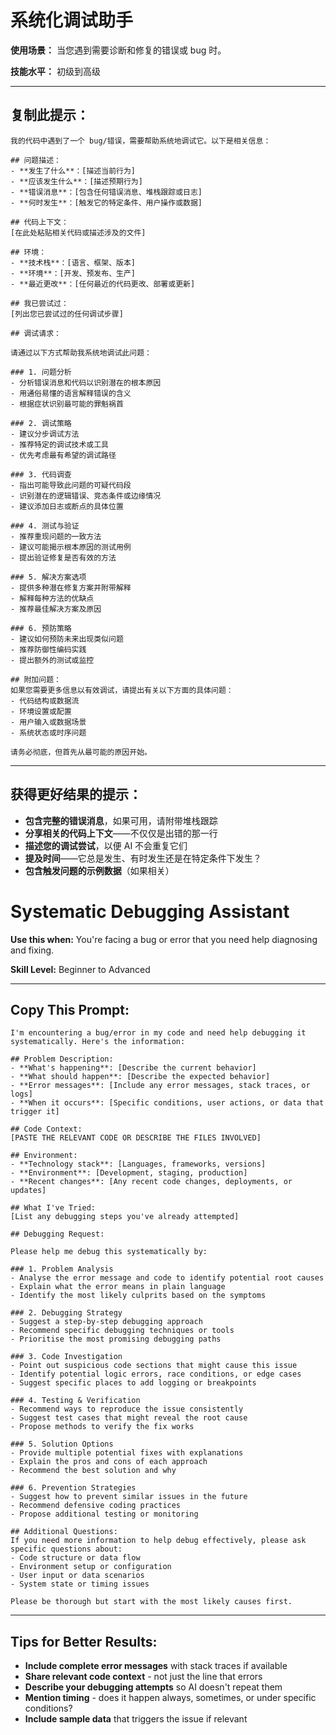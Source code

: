 # 系统化调试助手

**使用场景：** 当您遇到需要诊断和修复的错误或 bug 时。

**技能水平：** 初级到高级

---

## 复制此提示：

```
我的代码中遇到了一个 bug/错误，需要帮助系统地调试它。以下是相关信息：

## 问题描述：
- **发生了什么**：[描述当前行为]
- **应该发生什么**：[描述预期行为]
- **错误消息**：[包含任何错误消息、堆栈跟踪或日志]
- **何时发生**：[触发它的特定条件、用户操作或数据]

## 代码上下文：
[在此处粘贴相关代码或描述涉及的文件]

## 环境：
- **技术栈**：[语言、框架、版本]
- **环境**：[开发、预发布、生产]
- **最近更改**：[任何最近的代码更改、部署或更新]

## 我已尝试过：
[列出您已尝试过的任何调试步骤]

## 调试请求：

请通过以下方式帮助我系统地调试此问题：

### 1. 问题分析
- 分析错误消息和代码以识别潜在的根本原因
- 用通俗易懂的语言解释错误的含义
- 根据症状识别最可能的罪魁祸首

### 2. 调试策略
- 建议分步调试方法
- 推荐特定的调试技术或工具
- 优先考虑最有希望的调试路径

### 3. 代码调查
- 指出可能导致此问题的可疑代码段
- 识别潜在的逻辑错误、竞态条件或边缘情况
- 建议添加日志或断点的具体位置

### 4. 测试与验证
- 推荐重现问题的一致方法
- 建议可能揭示根本原因的测试用例
- 提出验证修复是否有效的方法

### 5. 解决方案选项
- 提供多种潜在修复方案并附带解释
- 解释每种方法的优缺点
- 推荐最佳解决方案及原因

### 6. 预防策略
- 建议如何预防未来出现类似问题
- 推荐防御性编码实践
- 提出额外的测试或监控

## 附加问题：
如果您需要更多信息以有效调试，请提出有关以下方面的具体问题：
- 代码结构或数据流
- 环境设置或配置
- 用户输入或数据场景
- 系统状态或时序问题

请务必彻底，但首先从最可能的原因开始。
```

---

## 获得更好结果的提示：

- **包含完整的错误消息**，如果可用，请附带堆栈跟踪
- **分享相关的代码上下文**——不仅仅是出错的那一行
- **描述您的调试尝试**，以便 AI 不会重复它们
- **提及时间**——它总是发生、有时发生还是在特定条件下发生？
- **包含触发问题的示例数据**（如果相关）

# Systematic Debugging Assistant

**Use this when:** You're facing a bug or error that you need help diagnosing and fixing.

**Skill Level:** Beginner to Advanced

---

## Copy This Prompt:

```
I'm encountering a bug/error in my code and need help debugging it systematically. Here's the information:

## Problem Description:
- **What's happening**: [Describe the current behavior]
- **What should happen**: [Describe the expected behavior]
- **Error messages**: [Include any error messages, stack traces, or logs]
- **When it occurs**: [Specific conditions, user actions, or data that trigger it]

## Code Context:
[PASTE THE RELEVANT CODE OR DESCRIBE THE FILES INVOLVED]

## Environment:
- **Technology stack**: [Languages, frameworks, versions]
- **Environment**: [Development, staging, production]
- **Recent changes**: [Any recent code changes, deployments, or updates]

## What I've Tried:
[List any debugging steps you've already attempted]

## Debugging Request:

Please help me debug this systematically by:

### 1. Problem Analysis
- Analyse the error message and code to identify potential root causes
- Explain what the error means in plain language
- Identify the most likely culprits based on the symptoms

### 2. Debugging Strategy
- Suggest a step-by-step debugging approach
- Recommend specific debugging techniques or tools
- Prioritise the most promising debugging paths

### 3. Code Investigation
- Point out suspicious code sections that might cause this issue
- Identify potential logic errors, race conditions, or edge cases
- Suggest specific places to add logging or breakpoints

### 4. Testing & Verification
- Recommend ways to reproduce the issue consistently
- Suggest test cases that might reveal the root cause
- Propose methods to verify the fix works

### 5. Solution Options
- Provide multiple potential fixes with explanations
- Explain the pros and cons of each approach
- Recommend the best solution and why

### 6. Prevention Strategies
- Suggest how to prevent similar issues in the future
- Recommend defensive coding practices
- Propose additional testing or monitoring

## Additional Questions:
If you need more information to help debug effectively, please ask specific questions about:
- Code structure or data flow
- Environment setup or configuration
- User input or data scenarios
- System state or timing issues

Please be thorough but start with the most likely causes first.
```

---

## Tips for Better Results:

- **Include complete error messages** with stack traces if available
- **Share relevant code context** - not just the line that errors
- **Describe your debugging attempts** so AI doesn't repeat them
- **Mention timing** - does it happen always, sometimes, or under specific conditions?
- **Include sample data** that triggers the issue if relevant
